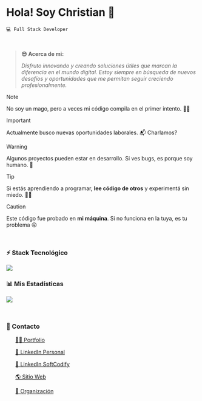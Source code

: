 # Hola! Soy Christian 🖖  
`💻 Full Stack Developer`

<br />

> **😎 Acerca de mi:**
>
> *Disfruto innovando y creando soluciones útiles que marcan la diferencia en el mundo digital. Estoy siempre en búsqueda de nuevos desafíos y oportunidades que me permitan seguir creciendo profesionalmente.*

> [!NOTE]  
> No soy un mago, pero a veces mi código compila en el primer intento. 🎩✨ 

> [!IMPORTANT]  
> Actualmente busco nuevas oportunidades laborales. 📬 Charlamos?

> [!WARNING]  
> Algunos proyectos pueden estar en desarrollo. Si ves bugs, es porque soy humano. 👀 

> [!TIP]  
> Si estás aprendiendo a programar, **lee código de otros** y experimentá sin miedo. 🧑‍💻  

> [!CAUTION]  
> Este código fue probado en **mi máquina**. Si no funciona en la tuya, es tu problema 😜

<br />

### ⚡ Stack Tecnológico
<img src="https://skillicons.dev/icons?i=regex,md,html,css,bootstrap,tailwind,js,ts,vite,react,nextjs,express,sequelize,postgresql,mysql,mongodb,nodejs,postman,docker,bash,npm,git,github,githubactions" />

<br />

### 📊 Mis Estadísticas
[![](https://github-readme-streak-stats.herokuapp.com/?user=scodify&theme=soft-green&locale=es)](https://github.com/scodify)

<br />

### 🔗 Contacto 
<ul style="list-style:none;">
  <li style="padding-bottom:15px;"><a href="https://cledesma.vercel.app/" target="_blank">🧑‍💻 Portfolio</a></li>
  <li style="padding-bottom:15px;"><a href="https://www.linkedin.com/in/cledesma92/" target="_blank">💼 LinkedIn Personal</a></li>
  <li style="padding-bottom:15px;"><a href="https://www.linkedin.com/company/softcodify/" target="_blank">💼 LinkedIn SoftCodify</a></li>
  <li style="padding-bottom:15px;"><a href="https://softcodify.com/" target="_blank">🌎 Sitio Web</a></li>
  <li style="padding-bottom:15px;"><a href="https://github.com/SCodify-partners" target="_blank">🏢 Organización</a></li>
</ul>

<br />
